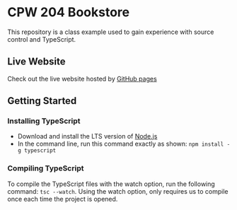 # CPW 204 Bookstore
This repository is a class example used to gain 
experience with source control and TypeScript.

## Live Website
Check out the live website hosted by [GitHub pages](https://uj-k.github.io/CPW204-Bookstore/)

## Getting Started

### Installing TypeScript
- Download and install the LTS version of [Node.js](https://nodejs.org/) 
- In the command line, run this command exactly as shown: `npm install -g typescript`

### Compiling TypeScript
To compile the TypeScript files with the watch option, run the following command: `tsc --watch`. 
Using the watch option, only requires us to compile once each time the project is opened.
